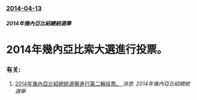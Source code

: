 ### [2014-04-13](/news/2014/04/13/index.md)

##### 2014年幾內亞比紹總統選舉
#  2014年幾內亞比索大選進行投票。




### 有关:

1. [2014年幾內亞比紹總統選舉進行第二輪投票。 ](/news/2014/05/18/2014年幾內亞比紹總統選舉進行第二輪投票.md) _消息: 2014年幾內亞比紹總統選舉_
